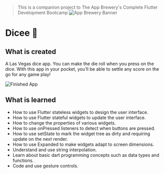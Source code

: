 >This is a companion project to The App Brewery's Complete Flutter Development Bootcamp
![App Brewery Banner](https://github.com/londonappbrewery/Images/blob/master/AppBreweryBanner.png)


# Dicee 🎲

## What is created

A Las Vegas dice app. You can make the die roll when you press on the dice. With this app in your pocket, you’ll be able to settle any score on the go for any game play!

![Finished App](https://github.com/AndrewAKG/images/blob/master/lucky_dice.gif)

## What is learned

- How to use Flutter stateless widgets to design the user interface.
- How to use Flutter stateful widgets to update the user interface.
- How to change the properties of various widgets.
- How to use onPressed listeners to detect when buttons are pressed.
- How to use setState to mark the widget tree as dirty and requiring update on the next render.
- How to use Expanded to make widgets adapt to screen dimensions.
- Understand and use string interpolation.
- Learn about basic dart programming concepts such as data types and functions.
- Code and use gesture controls.


